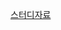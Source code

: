 [스터디자료](https://docs.google.com/document/d/1wKYXypc1pYnVCvQ-7UhiOJ29E5lGyDzQV0KUna1Rv7Q/edit#heading=h.5wslndm2oov7)